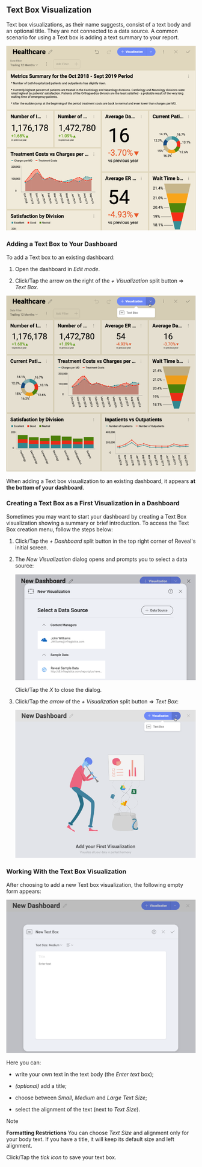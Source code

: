 ## Text Box Visualization

Text box visualizations, as their name suggests, consist of a text body
and an optional title. They are not connected to a data source. A common
scenario for using a Text box is adding a text summary to your report.

![An example of a summary text box added to a dashboard](images/text-box-summary-example.png)

### Adding a Text Box to Your Dashboard

To add a Text box to an existing dashboard:

1.  Open the dashboard in *Edit mode*.

2.  Click/Tap the arrow on the right of the *+ Visualization* split
    button ⇒ *Text Box*.

![Adding a text box in dashboard edit mode](images/add-textbox-existing-dashboard.png)

When adding a Text box visualization to an existing dashboard, it
appears **at the bottom of your dashboard**.

### Creating a Text Box as a First Visualization in a Dashboard

Sometimes you may want to start your dashboard by creating a Text Box
visualization showing a summary or brief introduction. To access the
Text Box creation menu, follow the steps below:

1.  Click/Tap the *+ Dashboard* split button in the top right corner of
    Reveal's initial screen.

2.  The *New Visualization* dialog opens and prompts you to select a
    data source:

    ![New visualization dialog](images/new-visualization-dialog.png)

    Click/Tap the *X* to close the dialog.

3.  Click/Tap the *arrow* of the *+ Visualization* split button ⇒ *Text
    Box*:

    ![Accessing text box creation in the New Dashboard screen](images/add-text-box-menu.png)

### Working With the Text Box Visualization

After choosing to add a new Text box visualization, the following empty
form appears:

![New text box dialog showing an empty text box form](images/text-box-empty-form.png)

Here you can:

  - write your own text in the text body (the *Enter text* box);

  - *(optional)* add a title;

  - choose between *Small*, *Medium* and *Large* *Text Size*;

  - select the alignment of the text (next to *Text Size*).

>[!NOTE]
>**Formatting Restrictions**
>You can choose *Text Size* and alignment only for your body text. If you have a title, it will keep its default size and left alignment.

Click/Tap the *tick icon* to save your text box.
